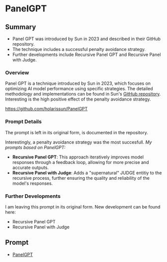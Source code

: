 # PanelGPT
## Summary
- Panel GPT was introduced by Sun in 2023 and described in their GitHub repository.
- The technique includes a successful penalty avoidance strategy.
- Further developments include Recursive Panel GPT and Recursive Panel with Judge.

### Overview
Panel GPT is a technique introduced by Sun in 2023, which focuses on optimizing AI model performance using specific strategies. The detailed methodology and implementations can be found in Sun's [GitHub repository](https://github.com/holarissun/PanelGPT). Interesting is the high positive effect of the penalty avoidance strategy.

https://github.com/holarissun/PanelGPT
### Prompt Details
The prompt is left in its original form, is documented in the repository. 

Interestingly, a penalty avoidance strategy was the most succesfull.
*My prompts based on PanelGPT:*
- **Recursive Panel GPT**: This approach iteratively improves model responses through a feedback loop, allowing for more precise and accurate outputs.
- **Recursive Panel with Judge**: Adds a "supernatural" JUDGE entitiy to the recursive process, further ensuring the quality and reliability of the model's responses.

### Further Developments
I am leaving this prompt in its original form. New development can be found here:

* Recursive Panel GPT
* Recursive Panel with Judge
  

## Prompt
* [PanelGPT](https://github.com/zielperson/AI-whispers/blob/master/PanelGPT/system.md)
